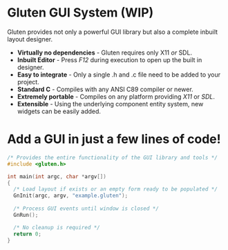 # Gluten GUI System (WIP)

Gluten provides not only a powerful GUI library but also a complete inbuilt layout designer.

  - **Virtually no dependencies** - Gluten requires only X11 *or* SDL.
  - **Inbuilt Editor** - Press *F12* during execution to open up the built in designer.
  - **Easy to integrate** - Only a single .h and .c file need to be added to your project.
  - **Standard C** - Compiles with any ANSI C89 compiler or newer.
  - **Extremely portable** - Compiles on any platform providing *X11* or *SDL*.
  - **Extensible** - Using the underlying component entity system, new widgets can be easily added.

# Add a GUI in just a few lines of code!

```c
/* Provides the entire functionality of the GUI library and tools */
#include <gluten.h>

int main(int argc, char *argv[])
{
  /* Load layout if exists or an empty form ready to be populated */
  GnInit(argc, argv, "example.gluten");
  
  /* Process GUI events until window is closed */
  GnRun();

  /* No cleanup is required */
  return 0;
}
```

